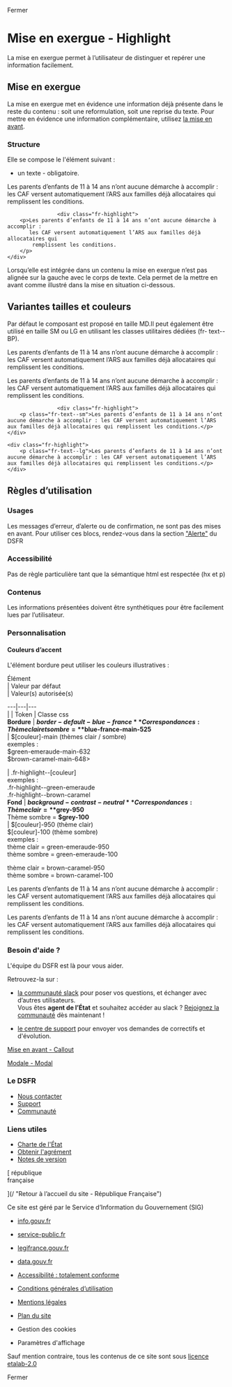 Fermer

# Mise en exergue - Highlight

La mise en exergue permet à l’utilisateur de distinguer et repérer une
information facilement.

## Mise en exergue

La mise en exergue met en évidence une information déjà présente dans le reste
du contenu : soit une reformulation, soit une reprise du texte. Pour mettre en
évidence une information complémentaire, utilisez [la mise en
avant](/elements-d-interface/composants/mise-en-avant).

### Structure

Elle se compose le l'élément suivant :

  * un texte - obligatoire.

Les parents d’enfants de 11 à 14 ans n’ont aucune démarche à accomplir : les
CAF versent automatiquement l’ARS aux familles déjà allocataires qui
remplissent les conditions.

    
    
                    <div class="fr-highlight">
        <p>Les parents d’enfants de 11 à 14 ans n’ont aucune démarche à accomplir : 
           les CAF versent automatiquement l’ARS aux familles déjà allocataires qui 
            remplissent les conditions.
        </p>
    </div>
                    
                  

Lorsqu’elle est intégrée dans un contenu la mise en exergue n’est pas alignée
sur la gauche avec le corps de texte. Cela permet de la mettre en avant comme
illustré dans la mise en situation ci-dessous.

## Variantes tailles et couleurs

Par défaut le composant est proposé en taille MD.Il peut également être
utilisé en taille SM ou LG en utilisant les classes utilitaires dédiées (fr-
text--BP).

Les parents d’enfants de 11 à 14 ans n’ont aucune démarche à accomplir : les
CAF versent automatiquement l’ARS aux familles déjà allocataires qui
remplissent les conditions.

Les parents d’enfants de 11 à 14 ans n’ont aucune démarche à accomplir : les
CAF versent automatiquement l’ARS aux familles déjà allocataires qui
remplissent les conditions.

    
    
                    <div class="fr-highlight">
        <p class="fr-text--sm">Les parents d’enfants de 11 à 14 ans n’ont aucune démarche à accomplir : les CAF versent automatiquement l’ARS aux familles déjà allocataires qui remplissent les conditions.</p>
    </div>
    
    <div class="fr-highlight">
        <p class="fr-text--lg">Les parents d’enfants de 11 à 14 ans n’ont aucune démarche à accomplir : les CAF versent automatiquement l’ARS aux familles déjà allocataires qui remplissent les conditions.</p>
    </div>
                    
                  

## Règles d’utilisation

### Usages

Les messages d’erreur, d’alerte ou de confirmation, ne sont pas des mises en
avant. Pour utiliser ces blocs, rendez-vous dans la section
["Alerte"](/elements-d-interface/composants/alerte) du DSFR

### Accessibilité

Pas de règle particulière tant que la sémantique html est respectée (hx et p)

### Contenus

Les informations présentées doivent être synthétiques pour être facilement
lues par l’utilisateur.

### Personnalisation

#### Couleurs d’accent

L'élément bordure peut utiliser les couleurs illustratives :

Élément  
| Valeur par défaut  
| Valeur(s) autorisée(s)  
  
---|---|---  
|  | Token | Classe css  
**Bordure** | **$border-default-blue-france**  
Correspondances :  
Thème clair et sombre =  
**$blue-france-main-525**  
| $[couleur]-main (thèmes clair / sombre)  
exemples :  
$green-emeraude-main-632  
$brown-caramel-main-648>  
  
  
| .fr-highlight--[couleur]  
exemples :  
.fr-highlight--green-emeraude  
.fr-highlight--brown-caramel  
**Fond** | **$background-contrast-neutral**  
Correspondances :  
Thème clair = **$grey-950**  
Thème sombre = **$grey-100**  
| $[couleur]-950 (thème clair)  
$[couleur]-100 (thème sombre)  
exemples :  
thème clair = green-emeraude-950  
thème sombre = green-emeraude-100  
  
thème clair = brown-caramel-950  
thème sombre = brown-caramel-100  
  
  
Les parents d’enfants de 11 à 14 ans n’ont aucune démarche à accomplir : les
CAF versent automatiquement l’ARS aux familles déjà allocataires qui
remplissent les conditions.

  

Les parents d’enfants de 11 à 14 ans n’ont aucune démarche à accomplir : les
CAF versent automatiquement l’ARS aux familles déjà allocataires qui
remplissent les conditions.

### Besoin d'aide ?

L'équipe du DSFR est là pour vous aider.

Retrouvez-la sur :

  * [la communauté slack](https://gouvfr.slack.com/ "la communauté slack - nouvelle fenêtre") pour poser vos questions, et échanger avec d’autres utilisateurs.   
Vous êtes **agent de l’État** et souhaitez accéder au slack ? [Rejoignez la
communauté](https://gouvfr.atlassian.net/servicedesk/customer/portal/1/group/1/create/9
"Rejoignez la communauté - nouvelle fenêtre") dès maintenant !

  * [ le centre de support](https://gouvfr.atlassian.net/servicedesk/customer/portals "le centre de support - nouvelle fenêtre") pour envoyer vos demandes de correctifs et d'évolution.

[Mise en avant - Callout](/composants-et-modeles/composants/mise-en-avant)

[Modale - Modal](/composants-et-modeles/composants/modale)

### Le DSFR

  * [ Nous contacter ](https://gouvfr.atlassian.net/servicedesk/customer/portals "Nous contacter - nouvelle fenêtre")
  * [Support](/centre-de-support)
  * [Communauté](/communaute)

### Liens utiles

  * [Charte de l'État](https://www.info.gouv.fr/marque-Etat "Charte de l'État - nouvelle fenêtre")
  * [Obtenir l'agrément](/utilisation-et-organisation/procedure-des-agrements)
  * [Notes de version](/a-propos/versions/version-courante)

[ république  
française

](/ "Retour à l’accueil du site - République Française")

Ce site est géré par le Service d’Information du Gouvernement (SIG)

  * [info.gouv.fr](https://info.gouv.fr "info.gouv.fr - nouvelle fenêtre")
  * [service-public.fr](https://service-public.fr "service-public.fr - nouvelle fenêtre")
  * [legifrance.gouv.fr](https://legifrance.gouv.fr "legifrance.gouv.fr - nouvelle fenêtre")
  * [data.gouv.fr](https://data.gouv.fr "data.gouv.fr - nouvelle fenêtre")

  * [Accessibilité : totalement conforme](/accessibilite)
  * [Conditions générales d’utilisation](/a-propos/conditions-generales-d-utilisation)
  * [Mentions légales](/mentions-legales)
  * [Plan du site](/plan-du-site)
  * Gestion des cookies 
  * Paramètres d'affichage 

Sauf mention contraire, tous les contenus de ce site sont sous [licence
etalab-2.0](https://github.com/etalab/licence-ouverte/blob/master/LO.md
"licence etalab-2.0 - nouvelle fenêtre")

Fermer
